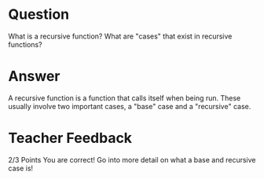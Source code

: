 # Question

What is a recursive function? What are "cases" that exist in recursive functions?

# Answer

A recursive function is a function that calls itself when being run. These usually involve two important cases, a "base" case and a "recursive" case.

# Teacher Feedback

2/3 Points
You are correct! Go into more detail on what a base and recursive case is! 